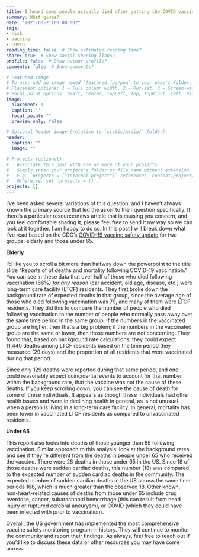 ```yaml
---
title: I heard some people actually died after getting the COVID vaccine. 
summary: What gives?
date: "2021-03-21T00:00:00Z"
tags:
- risk
- vaccine
- COVID
reading_time: false  # Show estimated reading time?
share: true  # Show social sharing links?
profile: false  # Show author profile?
comments: false  # Show comments?

# Featured image
# To use, add an image named `featured.jpg/png` to your page's folder.
# Placement options: 1 = Full column width, 2 = Out-set, 3 = Screen-width
# Focal point options: Smart, Center, TopLeft, Top, TopRight, Left, Right, BottomLeft, Bottom, BottomRight
image:
  placement: 1
  caption: ''
  focal_point: ""
  preview_only: false

# Optional header image (relative to `static/media/` folder).
header:
  caption: ""
  image: ""

# Projects (optional).
#   Associate this post with one or more of your projects.
#   Simply enter your project's folder or file name without extension.
#   E.g. `projects = ["internal-project"]` references `content/project/deep-learning/index.md`.
#   Otherwise, set `projects = []`.
projects: []
---
```


I’ve been asked several variations of this question, and I haven’t always known the primary source that led the asker to their question specifically. If there’s a particular resource/news article that is causing you concern, and you feel comfortable sharing it, please feel free to send it my way so we can look at it together. I am happy to do so. In this post I will break down what I’ve read based on the CDC’s [COVID-19 vaccine safety update](https://www.cdc.gov/vaccines/acip/meetings/downloads/slides-2021-01/06-COVID-Shimabukuro.pdf) for two groups: elderly and those under 65.

**Elderly**

I’d like you to scroll a bit more than halfway down the powerpoint to the title slide “Reports of of deaths and mortality following COVID-19 vaccination.” You can see in these data that over half of those who died following vaccination (66%) *for any reason* (car accident, old age, disease, etc.) were long-term care facility (LTCF) residents. They first broke down the background rate of expected deaths in that group, since the average age of those who died following vaccination was 79, and many of them were LTCF residents. They did this to compare the number of people who died following vaccination to the number of people who normally pass away over the same time period in the same group. If the numbers in the vaccinated group are higher, then that’s a big problem; if the numbers in the vaccinated group are the same or lower, then those numbers are not concerning. They found that, based on background rate calculations, they could expect 11,440 deaths among LTCF residents based on the time period they measured (29 days) and the proportion of all residents that were vaccinated during that period. 

Since only 129 deaths were reported during that same period, and one could reasonably expect coincidental events to account for that number within the background rate, that the vaccine was not the cause of these deaths. If you keep scrolling down, you can see the cause of death for some of these individuals. It appears as though these individuals had other health issues and were in declining health in general, as is not unusual when a person is living in a long-term care facility. In general, mortality has been lower in vaccinated LTCF residents as compared to unvaccinated residents.

**Under 65**

This report also looks into deaths of those younger than 65 following vaccination. Similar approach to this analysis: look at the background rates and see if they’re different from the deaths in people under 65 who received the vaccine. There were 28 deaths in those under 65 in the US. Since 18 of those deaths were sudden cardiac deaths, this number (18) was compared to the expected number of sudden cardiac deaths in the community. The expected number of sudden cardiac deaths in the US across the same time periods 168, which is much greater than the observed 18. Other known, non-heart-related causes of deaths from those under 65 include drug overdose, cancer, subarachnoid hemorrhage (this can result from head injury or ruptured cerebral aneurysm), or COVID (which they could have been infected with prior to vaccination).

Overall, the US government has implemented the most comprehensive vaccine safety monitoring program in history. They will continue to monitor the community and report their findings. As always, feel free to reach out if you’d like to discuss these data or other resources you may have come across.